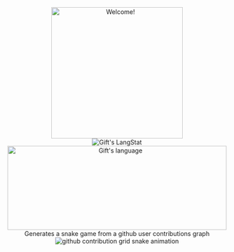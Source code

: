 <div align="center" width="50">

<img src="https://i.imgur.com/dTYwdG1.gif" alt="Welcome!" width="300"/>

</div>

<div align="center">
<div>
   <img align="center" src="https://github-readme-streak-stats.herokuapp.com/?user=alilya" alt="Gift's LangStat" />
  <img align="center" src="https://github-readme-stats.vercel.app/api/top-langs?username=alilya&langs_count=10&show_icons=true&locale=en&layout=compact&theme=light" alt="Gift's language" height="192px"  width="500px"/>
</div>
Generates a snake game from a github user contributions graph



<picture>
  <source
    media="(prefers-color-scheme: dark)"
    srcset="https://raw.githubusercontent.com/platane/alilya/output/github-contribution-grid-snake-dark.svg"
  />
  <source
    media="(prefers-color-scheme: light)"
    srcset="https://raw.githubusercontent.com/platane/alilya/output/github-contribution-grid-snake.svg"
  />
  <img
    alt="github contribution grid snake animation"
    src="https://raw.githubusercontent.com/platane/alilya/output/github-contribution-grid-snake.svg"
  />
</picture>
